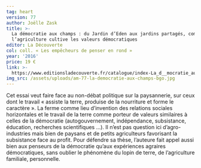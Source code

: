 ```yaml
---
tag: heart
version: 77
author: Joëlle Zask
title: >-
  La démocratie aux champs : du Jardin d’Eden aux jardins partagés, comment
  l’agriculture cultive les valeurs démocratiques
editor: La Découverte
col: coll. « Les empêcheurs de penser en rond »
year: '2016'
price: 19 €
link: >-
  https://www.editionsladecouverte.fr/catalogue/index-La_d__mocratie_aux_champs-9782359251012.html
img_src: /assets/uploads/am-77-la-democratie-aux-champs-bgo.jpg
---
```

Cet essai veut faire face au non-débat politique sur la paysannerie, sur ceux
 dont le travail « assiste la terre, produise de la nourriture et forme le caractère
 ». La ferme comme lieu d’invention des relations sociales horizontales et
 le travail de la terre comme porteur de valeurs similaires à celles de la démocratie
 (autogouvernement, indépendance, subsistance, éducation, recherches
 scientifiques ...). Il n’est pas question ici d’agro-industries mais bien de paysans
 et de petits agriculteurs favorisant la subsistance face au profit. Pour défendre
 sa thèse, l’auteure fait appel aussi bien aux penseurs de la démocratie qu’aux
 expériences agraires démocratiques, sans oublier le phénomène du lopin de
 terre, de l’agriculture familiale, personnelle.

